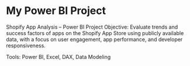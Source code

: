    # My Power BI Project

 Shopify App Analysis – Power BI Project
Objective:
Evaluate trends and success factors of apps on the Shopify App Store using publicly available data, with a focus on user engagement, app performance, and developer responsiveness.

Tools: Power BI, Excel, DAX, Data Modeling


